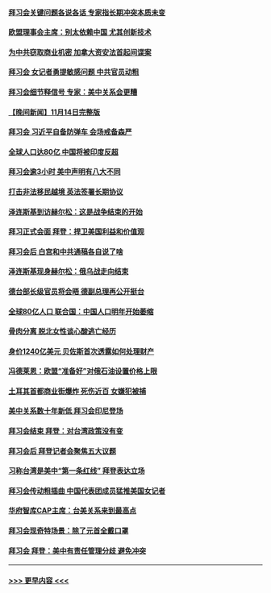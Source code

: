 #### [拜习会关键问题各说各话 专家指长期冲突本质未变](../pages/prog202/a103575212.md?t=11151550) 
#### [欧盟理事会主席：别太依赖中国 尤其创新技术](../pages/prog202/a103575190.md?t=11151550) 
#### [为中共窃取商业机密 加拿大资安法首起间谍案](../pages/prog202/a103575100.md?t=11151550) 
#### [拜习会 女记者勇提敏感问题 中共官员动粗](../pages/prog202/a103575086.md?t=11151550) 
#### [拜习会细节释信号 专家：美中关系会更糟](../pages/prog202/a103575085.md?t=11151550) 
#### [【晚间新闻】11月14日完整版](../pages/prog202/a103575078.md?t=11151550) 
#### [拜习会 习近平自备防弹车 会场戒备森严](../pages/prog202/a103574953.md?t=11151550) 
#### [全球人口达80亿 中国将被印度反超](../pages/prog202/a103574986.md?t=11151550) 
#### [拜习会逾3小时 美中声明有八大不同](../pages/prog202/a103575016.md?t=11151550) 
#### [打击非法移民越境 英法签署长期协议](../pages/prog202/a103574988.md?t=11151550) 
#### [泽连斯基到访赫尔松：这是战争结束的开始](../pages/prog202/a103574992.md?t=11151550) 
#### [拜习正式会面 拜登：捍卫美国利益和价值观](../pages/prog202/a103575010.md?t=11151550) 
#### [拜习会后 白宫和中共通稿各自说了啥](../pages/prog202/a103575008.md?t=11151550) 
#### [泽连斯基现身赫尔松：俄乌战走向结束](../pages/prog202/a103574765.md?t=11151550) 
#### [德台部长级官员将会晤 德副总理再公开挺台](../pages/prog202/a103574796.md?t=11151550) 
#### [全球80亿人口 联合国：中国人口明年开始萎缩](../pages/prog202/a103574666.md?t=11151550) 
#### [骨肉分离 脱北女性谈心酸逃亡经历](../pages/prog202/a103574703.md?t=11151550) 
#### [身价1240亿美元 贝佐斯首次透露如何处理财产](../pages/prog202/a103574719.md?t=11151550) 
#### [冯德莱恩：欧盟“准备好”对俄石油设置价格上限](../pages/prog202/a103574752.md?t=11151550) 
#### [土耳其首都商业街爆炸 死伤近百 女嫌犯被捕](../pages/prog202/a103574722.md?t=11151550) 
#### [美中关系数十年新低 拜习会印尼登场](../pages/prog202/a103574691.md?t=11151550) 
#### [拜习会结束 拜登：对台湾政策没有变](../pages/prog202/a103574688.md?t=11151550) 
#### [拜习会后 拜登记者会聚焦五大议题](../pages/prog202/a103574600.md?t=11151550) 
#### [习称台湾是美中“第一条红线” 拜登表达立场](../pages/prog202/a103574586.md?t=11151550) 
#### [拜习会传动粗插曲 中国代表团成员猛推美国女记者](../pages/prog202/a103574593.md?t=11151550) 
#### [华府智库CAP主席：台美关系来到最高点](../pages/prog202/a103574578.md?t=11151550) 
#### [拜习会现奇特场景：除了元首全戴口罩](../pages/prog202/a103574574.md?t=11151550) 
#### [拜习会 拜登：美中有责任管理分歧 避免冲突](../pages/prog202/a103574560.md?t=11151550) 

----
#### [ >>> 更早内容 <<< ](../indexes/prog202-earlier.md)
